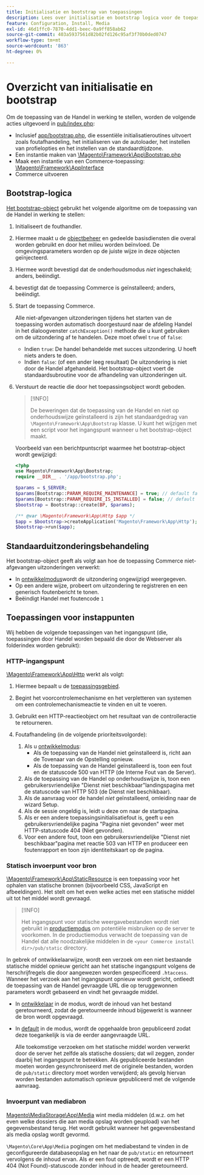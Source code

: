 ```yaml
---
title: Initialisatie en bootstrap van toepassingen
description: Lees over initialisatie en bootstrap logica voor de toepassing van de Handel.
feature: Configuration, Install, Media
exl-id: 46d1ffc0-7870-4dd1-beec-0a9ff858ab62
source-git-commit: 403a5937561d82b02fd126c95af3f70b0ded0747
workflow-type: tm+mt
source-wordcount: '863'
ht-degree: 0%

---
```


# Overzicht van initialisatie en bootstrap

Om de toepassing van de Handel in werking te stellen, worden de volgende acties uitgevoerd in [pub/index.php][index]:

- Inclusief [app/bootstrap.php][bootinitial], die essentiële initialisatieroutines uitvoert zoals foutafhandeling, het initialiseren van de autoloader, het instellen van profielopties en het instellen van de standaardtijdzone.
- Een instantie maken van [\Magento\Framework\App\Bootstrap.php][bootstrap] <!-- It requires initialization parameters to be specified in constructor. Normally, the $_SERVER super-global variable is supposed to be passed there. -->
- Maak een instantie van een Commerce-toepassing: [\Magento\Framework\AppInterface][app-face]
- Commerce uitvoeren

## Bootstrap-logica

[Het bootstrap-object][bootinitial] gebruikt het volgende algoritme om de toepassing van de Handel in werking te stellen:

1. Initialiseert de fouthandler.
1. Hiermee maakt u de [objectbeheer][object] en gedeelde basisdiensten die overal worden gebruikt en door het milieu worden beïnvloed. De omgevingsparameters worden op de juiste wijze in deze objecten geïnjecteerd.
1. Hiermee wordt bevestigd dat de onderhoudsmodus _niet_ ingeschakeld; anders, beëindigt.
1. bevestigt dat de toepassing Commerce is geïnstalleerd; anders, beëindigt.
1. Start de toepassing Commerce.

   Alle niet-afgevangen uitzonderingen tijdens het starten van de toepassing worden automatisch doorgestuurd naar de afdeling Handel in het dialoogvenster `catchException()` methode die u kunt gebruiken om de uitzondering af te handelen. Deze moet ofwel `true` of `false`:

   - Indien `true`: De handel behandelde met succes uitzondering. U hoeft niets anders te doen.
   - Indien `false`: (of een ander leeg resultaat) De uitzondering is niet door de Handel afgehandeld. Het bootstrap-object voert de standaardsubroutine voor de afhandeling van uitzonderingen uit.

1. Verstuurt de reactie die door het toepassingsobject wordt geboden.

   >[!INFO]
   >
   >De beweringen dat de toepassing van de Handel en niet op onderhoudswijze geïnstalleerd is zijn het standaardgedrag van `\Magento\Framework\App\Bootstrap` klasse. U kunt het wijzigen met een script voor het ingangspunt wanneer u het bootstrap-object maakt.

   Voorbeeld van een berichtpuntscript waarmee het bootstrap-object wordt gewijzigd:

   ```php
   <?php
   use Magento\Framework\App\Bootstrap;
   require __DIR__ . '/app/bootstrap.php';
   
   $params = $_SERVER;
   $params[Bootstrap::PARAM_REQUIRE_MAINTENANCE] = true; // default false
   $params[Bootstrap::PARAM_REQUIRE_IS_INSTALLED] = false; // default true
   $bootstrap = Bootstrap::create(BP, $params);
   
   /** @var \Magento\Framework\App\Http $app */
   $app = $bootstrap->createApplication('Magento\Framework\App\Http');
   $bootstrap->run($app);
   ```

## Standaarduitzonderingsbehandeling

Het bootstrap-object geeft als volgt aan hoe de toepassing Commerce niet-afgevangen uitzonderingen verwerkt:

- In [ontwikkelmodus](../bootstrap/application-modes.md#developer-mode)wordt de uitzondering ongewijzigd weergegeven.
- Op een andere wijze, probeert om uitzondering te registreren en een generisch foutenbericht te tonen.
- Beëindigt Handel met foutencode `1`

## Toepassingen voor instappunten

Wij hebben de volgende toepassingen van het ingangspunt (die, toepassingen door Handel worden bepaald die door de Webserver als folderindex worden gebruikt):

### HTTP-ingangspunt

[\Magento\Framework\App\Http][http] werkt als volgt:

1. Hiermee bepaalt u de [toepassingsgebied](https://developer.adobe.com/commerce/php/architecture/modules/areas/).
1. Begint het voorcontrolemechanisme en het verpletteren van systemen om een controlemechanismeactie te vinden en uit te voeren.
1. Gebruikt een HTTP-reactieobject om het resultaat van de controlleractie te retourneren.
1. Foutafhandeling (in de volgende prioriteitsvolgorde):

   1. Als u [ontwikkelmodus](../bootstrap/application-modes.md#developer-mode):
      - Als de toepassing van de Handel niet geïnstalleerd is, richt aan de Tovenaar van de Opstelling opnieuw.
      - Als de toepassing van de Handel geïnstalleerd is, toon een fout en de statuscode 500 van HTTP (de Interne Fout van de Server).
   1. Als de toepassing van de Handel op onderhoudswijze is, toon een gebruikersvriendelijke &quot;Dienst niet beschikbaar&quot;landingspagina met de statuscode van HTTP 503 (de Dienst niet beschikbaar).
   1. Als de aanvraag voor de handel _niet_ geïnstalleerd, omleiding naar de wizard Setup.
   1. Als de sessie ongeldig is, leidt u deze om naar de startpagina.
   1. Als er een andere toepassingsinitialisatiefout is, geeft u een gebruikersvriendelijke pagina &quot;Pagina niet gevonden&quot; weer met HTTP-statuscode 404 (Niet gevonden).
   1. Voor een andere fout, toon een gebruikersvriendelijke &quot;Dienst niet beschikbaar&quot;pagina met reactie 503 van HTTP en produceer een foutenrapport en toon zijn identiteitskaart op de pagina.

### Statisch invoerpunt voor bron

[\Magento\Framework\App\StaticResource][static-resource] is een toepassing voor het ophalen van statische bronnen (bijvoorbeeld CSS, JavaScript en afbeeldingen). Het stelt om het even welke acties met een statische middel uit tot het middel wordt gevraagd.

>[!INFO]
>
>Het ingangspunt voor statische weergavebestanden wordt niet gebruikt in [productiemodus](application-modes.md#production-mode) om potentiële misbruiken op de server te voorkomen. In de productiemodus verwacht de toepassing van de Handel dat alle noodzakelijke middelen in de `<your Commerce install dir>/pub/static` directory.

In gebrek of ontwikkelaarwijze, wordt een verzoek om een niet bestaande statische middel opnieuw gericht aan het statische ingangspunt volgens de herschrijfregels die door aangewezen worden gespecificeerd `.htaccess`.
Wanneer het verzoek aan het ingangspunt opnieuw wordt gericht, ontleedt de toepassing van de Handel gevraagde URL die op teruggewonnen parameters wordt gebaseerd en vindt het gevraagde middel.

- In [ontwikkelaar](application-modes.md#developer-mode) in de modus, wordt de inhoud van het bestand geretourneerd, zodat de geretourneerde inhoud bijgewerkt is wanneer de bron wordt opgevraagd.
- In [default](application-modes.md#default-mode) in de modus, wordt de opgehaalde bron gepubliceerd zodat deze toegankelijk is via de eerder aangevraagde URL.

   Alle toekomstige verzoeken om het statische middel worden verwerkt door de server het zelfde als statische dossiers; dat wil zeggen, zonder daarbij het ingangspunt te betrekken. Als gepubliceerde bestanden moeten worden gesynchroniseerd met de originele bestanden, worden de `pub/static` directory moet worden verwijderd; als gevolg hiervan worden bestanden automatisch opnieuw gepubliceerd met de volgende aanvraag.

### Invoerpunt van mediabron

[Magento\MediaStorage\App\Media][media] wint media middelen (d.w.z. om het even welke dossiers die aan media opslag worden geupload) van het gegevensbestand terug. Het wordt gebruikt wanneer het gegevensbestand als media opslag wordt gevormd.

`\Magento\Core\App\Media` pogingen om het mediabestand te vinden in de geconfigureerde databaseopslag en het naar de `pub/static` en retourneert vervolgens de inhoud ervan. Als er een fout optreedt, wordt er een HTTP 404 (Not Found)-statuscode zonder inhoud in de header geretourneerd.

<!-- Link Definitions -->

[app-face]: https://github.com/magento/magento2/tree/2.4/lib/internal/Magento/Framework/AppInterface.php
[bootinitial]: https://github.com/magento/magento2/tree/2.4/app/bootstrap.php
[bootstrap]: https://github.com/magento/magento2/tree/2.4/lib/internal/Magento/Framework/App/Bootstrap.php
[http]: https://github.com/magento/magento2/tree/2.4/lib/internal/Magento/Framework/App/Http
[index]: https://github.com/magento/magento2/tree/2.4/pub/index.php
[media]: https://github.com/magento/magento2/tree/2.4/app/code/Magento/MediaStorage/App/Media.php
[object]: https://github.com/magento/magento2/tree/2.4/lib/internal/Magento/Framework/ObjectManager
[static-resource]: https://github.com/magento/magento2/tree/2.4/lib/internal/Magento/Framework/App/StaticResource.php

